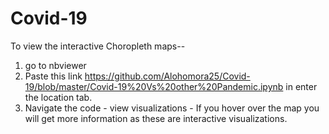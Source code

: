 # Covid-19

To view the interactive Choropleth maps--
1. go to nbviewer
2. Paste this link https://github.com/Alohomora25/Covid-19/blob/master/Covid-19%20Vs%20other%20Pandemic.ipynb in enter the location tab.
3. Navigate the code - view visualizations - If you hover over the map you will get more information as these are interactive visualizations.
